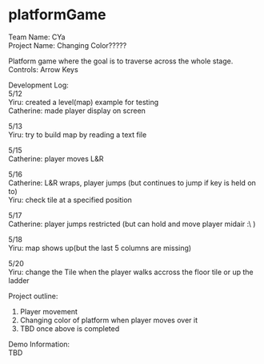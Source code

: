 # platformGame

Team Name: CYa   
Project Name: Changing Color?????

Platform game where the goal is to traverse across the whole stage.   
Controls: Arrow Keys   

Development Log:  
5/12   
Yiru: created a level(map) example for testing  
Catherine: made player display on screen

5/13   
Yiru: try to build map by reading a text file

5/15   
Catherine: player moves L&R  

5/16  
Catherine: L&R wraps, player jumps (but continues to jump if key is held on to)  
Yiru: check tile at a specified position  

5/17  
Catherine: player jumps restricted (but can hold and move player midair :\ )    

5/18  
Yiru: map shows up(but the last 5 columns are missing)  

5/20  
Yiru: change the Tile when the player walks accross the floor tile or up the ladder  

Project outline:  
1. Player movement  
2. Changing color of platform when player moves over it  
3. TBD once above is completed  

Demo Information:  
TBD 
